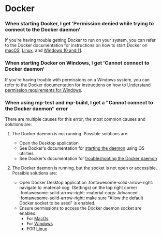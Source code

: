 # Docker


### When starting Docker, I get 'Permission denied while trying to connect to the Docker daemon'

If you're having trouble getting Docker to run on your system, you can refer to the Docker documentation for instructions
on how to start Docker on [macOS](https://docs.docker.com/docker-for-mac/install/), [Linux](https://docs.docker.com/desktop/install/debian/#launch-docker-desktop), and [Windows 10 and 11](https://docs.docker.com/desktop/install/windows-install/#start-docker-desktop).

### When starting Docker on Windows, I get 'Cannot connect to Docker daemon'

If you're having trouble with permissions on a Windows system, you can refer to the Docker documentation for instructions
on how to [Understand permission requirements for Windows](https://docs.docker.com/desktop/windows/permission-requirements/).

### When using mp-test and mp-build, I get a "Cannot connect to the Docker daemon" error

There are multiple causes for this error; the most common causes and solutions are:

1. The Docker daemon is not running. Possible solutions are:
    - Open the Desktop application
    - See Docker's documentation for [starting the daemon](https://docs.docker.com/config/daemon/start/) using OS utilities
    - See Docker's documentation for [troubleshooting the Docker daemon](https://docs.docker.com/config/daemon/troubleshoot/)

2. The Docker daemon is running, but the socket is not open or accessible. Possible solutions are:
    - Open Docker Desktop application :fontawesome-solid-arrow-right: navigate to :material-cog: (Settings) on the top right corner :fontawesome-solid-arrow-right: :material-cogs: Advanced :fontawesome-solid-arrow-right: make sure "Allow the default Docker socket to be used" is enabled.
    - Ensure permissions to access the Docker daemon socket are enabled:
        - For [MacOs](https://docs.docker.com/desktop/mac/permission-requirements/)
        - For [Windows](https://docs.docker.com/desktop/windows/permission-requirements/)
        - FOR [Linux](https://docs.docker.com/engine/install/linux-postinstall/#manage-docker-as-a-non-root-user)

